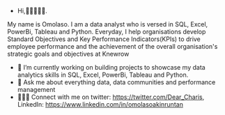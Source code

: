 - Hi,👋🏾👩🏾‍💻.

My name is Omolaso. I am a data analyst who is versed in SQL, Excel, PowerBi, Tableau and Python. Everyday, I help organisations develop Standard Objectives and Key Performance Indicators(KPIs) to drive employee performance and the achievement of the overall organisation's strategic goals and objectives at Knewrow
 
- 🔭 I’m currently working on building projects to showcase my data analytics skills in SQL, Excel, PowerBi, Tableau and Python.
- 💬 Ask me about everything data, data communities and performance management 
- 👩🏾‍💻 Connect with me on twitter: https://twitter.com/Dear_Charis, LinkedIn: https://www.linkedin.com/in/omolasoakinruntan
